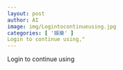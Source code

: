 ```yaml
---
layout: post
author: AI
image: img/Logintocontinueusing.jpg
categories: [ '娛樂' ]
Login to continue using,"
---
```

Login to continue using